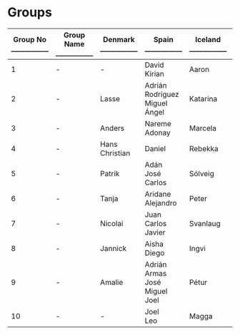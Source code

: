 # Groups

Group No<br />___________ | Group Name<br />___________ |Denmark<br />___________ | Spain<br />___________ | Iceland<br />___________ | ESTM<br />___________ 
-- | -- | -- | -- | -- | --
1 | - | - | David<br />Kirian | Aaron | 1
2 | - | Lasse | Adrián Rodríguez<br />Miguel Ángel | Katarina | -
3 | - | Anders | Nareme<br />Adonay | Marcela | -
4 | - | Hans Christian | Daniel | Rebekka | 1 
5 | - | Patrik | Adán<br />José Carlos | Sólveig | 1
6 | - | Tanja | Aridane<br />Alejandro | Peter | -
7 | - | Nicolai | Juan Carlos<br />Javier | Svanlaug | -
8 | - | Jannick | Aisha<br />Diego | Ingvi | -
9 | - | Amalie | Adrián Armas<br />José Miguel<br />Joel | Pétur | -
10 | - | - | Joel<br />Leo | Magga | 1
